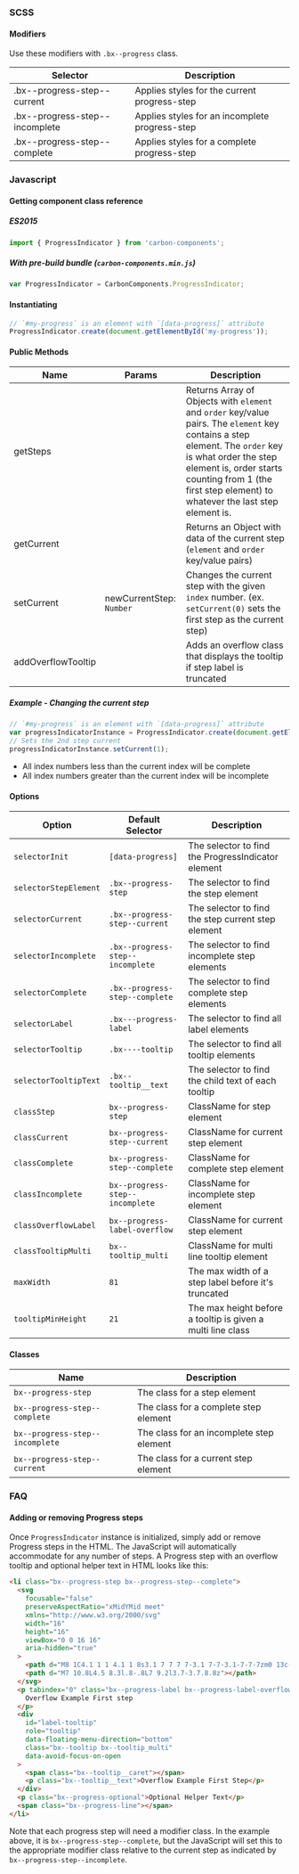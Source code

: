 ### SCSS

#### Modifiers

Use these modifiers with `.bx--progress` class.

| Selector                       | Description                                    |
| ------------------------------ | ---------------------------------------------- |
| .bx--progress-step--current    | Applies styles for the current progress-step   |
| .bx--progress-step--incomplete | Applies styles for an incomplete progress-step |
| .bx--progress-step--complete   | Applies styles for a complete progress-step    |

### Javascript

#### Getting component class reference

##### ES2015

```javascript
import { ProgressIndicator } from 'carbon-components';
```

##### With pre-build bundle (`carbon-components.min.js`)

```javascript
var ProgressIndicator = CarbonComponents.ProgressIndicator;
```

#### Instantiating

```javascript
// `#my-progress` is an element with `[data-progress]` attribute
ProgressIndicator.create(document.getElementById('my-progress'));
```

#### Public Methods

| Name               | Params                   | Description                                                                                                                                                                                                                                                    |
| ------------------ | ------------------------ | -------------------------------------------------------------------------------------------------------------------------------------------------------------------------------------------------------------------------------------------------------------- |
| getSteps           |                          | Returns Array of Objects with `element` and `order` key/value pairs. The `element` key contains a step element. The `order` key is what order the step element is, order starts counting from 1 (the first step element) to whatever the last step element is. |
| getCurrent         |                          | Returns an Object with data of the current step (`element` and `order` key/value pairs)                                                                                                                                                                        |
| setCurrent         | newCurrentStep: `Number` | Changes the current step with the given `index` number. (ex. `setCurrent(0)` sets the first step as the current step)                                                                                                                                          |
| addOverflowTooltip |                          | Adds an overflow class that displays the tooltip if step label is truncated                                                                                                                                                                                    |

##### Example - Changing the current step

```javascript
// `#my-progress` is an element with `[data-progress]` attribute
var progressIndicatorInstance = ProgressIndicator.create(document.getElementById('my-progress'));
// Sets the 2nd step current
progressIndicatorInstance.setCurrent(1);
```

- All index numbers less than the current index will be complete
- All index numbers greater than the current index will be incomplete

#### Options

| Option                | Default Selector                 | Description                                                 |
| --------------------- | -------------------------------- | ----------------------------------------------------------- |
| `selectorInit`        | `[data-progress]`                | The selector to find the ProgressIndicator element          |
| `selectorStepElement` | `.bx--progress-step`             | The selector to find the step element                       |
| `selectorCurrent`     | `.bx--progress-step--current`    | The selector to find the step current step element          |
| `selectorIncomplete`  | `.bx--progress-step--incomplete` | The selector to find incomplete step elements               |
| `selectorComplete`    | `.bx--progress-step--complete`   | The selector to find complete step elements                 |
| `selectorLabel`       | `.bx---progress-label`           | The selector to find all label elements                     |
| `selectorTooltip`     | `.bx----tooltip`                 | The selector to find all tooltip elements                   |
| `selectorTooltipText` | `.bx--tooltip__text`             | The selector to find the child text of each tooltip         |
| `classStep`           | `bx--progress-step`              | ClassName for step element                                  |
| `classCurrent`        | `bx--progress-step--current`     | ClassName for current step element                          |
| `classComplete`       | `bx--progress-step--complete`    | ClassName for complete step element                         |
| `classIncomplete`     | `bx--progress-step--incomplete`  | ClassName for incomplete step element                       |
| `classOverflowLabel`  | `bx--progress-label-overflow`    | ClassName for current step element                          |
| `classTooltipMulti`   | `bx--tooltip_multi`              | ClassName for multi line tooltip element                    |
| `maxWidth`            | `81`                             | The max width of a step label before it's truncated         |
| `tooltipMinHeight`    | `21`                             | The max height before a tooltip is given a multi line class |

#### Classes

| Name                            | Description                              |
| ------------------------------- | ---------------------------------------- |
| `bx--progress-step`             | The class for a step element             |
| `bx--progress-step--complete`   | The class for a complete step element    |
| `bx--progress-step--incomplete` | The class for an incomplete step element |
| `bx--progress-step--current`    | The class for a current step element     |

### FAQ

#### Adding or removing Progress steps

Once `ProgressIndicator` instance is initialized, simply add or remove Progress steps in the HTML. The JavaScript will automatically accommodate for any number of steps. A Progress step with an overflow tooltip and optional helper text in HTML looks like this:

```html
<li class="bx--progress-step bx--progress-step--complete">
  <svg
    focusable="false"
    preserveAspectRatio="xMidYMid meet"
    xmlns="http://www.w3.org/2000/svg"
    width="16"
    height="16"
    viewBox="0 0 16 16"
    aria-hidden="true"
  >
    <path d="M8 1C4.1 1 1 4.1 1 8s3.1 7 7 7 7-3.1 7-7-3.1-7-7-7zm0 13c-3.3 0-6-2.7-6-6s2.7-6 6-6 6 2.7 6 6-2.7 6-6 6z"></path>
    <path d="M7 10.8L4.5 8.3l.8-.8L7 9.2l3.7-3.7.8.8z"></path>
  </svg>
  <p tabindex="0" class="bx--progress-label bx--progress-label-overflow" aria-describedby="label-tooltip">
    Overflow Example First step
  </p>
  <div
    id="label-tooltip"
    role="tooltip"
    data-floating-menu-direction="bottom"
    class="bx--tooltip bx--tooltip_multi"
    data-avoid-focus-on-open
  >
    <span class="bx--tooltip__caret"></span>
    <p class="bx--tooltip__text">Overflow Example First Step</p>
  </div>
  <p class="bx--progress-optional">Optional Helper Text</p>
  <span class="bx--progress-line"></span>
</li>
```

Note that each progress step will need a modifier class. In the example above, it is `bx--progress-step--complete`, but the JavaScript will set this to the appropriate modifier class relative to the current step as indicated by `bx--progress-step--incomplete`.
